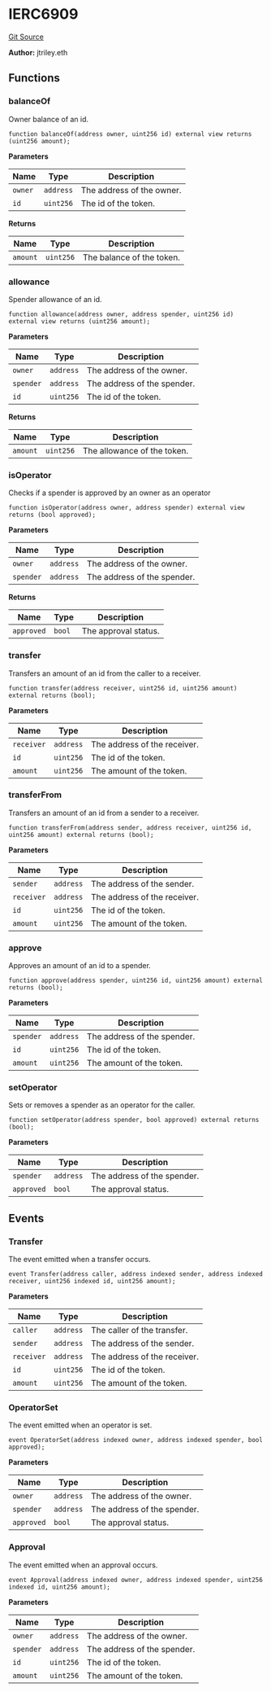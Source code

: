 # IERC6909
[Git Source](https://github.com/manifoldfinance/auctioneer/blob/94186b27ea5ddae3ff2f27674c7d42c6d498df0f/src/interfaces/IERC6909.sol)

**Author:**
jtriley.eth


## Functions
### balanceOf

Owner balance of an id.


```solidity
function balanceOf(address owner, uint256 id) external view returns (uint256 amount);
```
**Parameters**

|Name|Type|Description|
|----|----|-----------|
|`owner`|`address`|The address of the owner.|
|`id`|`uint256`|The id of the token.|

**Returns**

|Name|Type|Description|
|----|----|-----------|
|`amount`|`uint256`|The balance of the token.|


### allowance

Spender allowance of an id.


```solidity
function allowance(address owner, address spender, uint256 id) external view returns (uint256 amount);
```
**Parameters**

|Name|Type|Description|
|----|----|-----------|
|`owner`|`address`|The address of the owner.|
|`spender`|`address`|The address of the spender.|
|`id`|`uint256`|The id of the token.|

**Returns**

|Name|Type|Description|
|----|----|-----------|
|`amount`|`uint256`|The allowance of the token.|


### isOperator

Checks if a spender is approved by an owner as an operator


```solidity
function isOperator(address owner, address spender) external view returns (bool approved);
```
**Parameters**

|Name|Type|Description|
|----|----|-----------|
|`owner`|`address`|The address of the owner.|
|`spender`|`address`|The address of the spender.|

**Returns**

|Name|Type|Description|
|----|----|-----------|
|`approved`|`bool`|The approval status.|


### transfer

Transfers an amount of an id from the caller to a receiver.


```solidity
function transfer(address receiver, uint256 id, uint256 amount) external returns (bool);
```
**Parameters**

|Name|Type|Description|
|----|----|-----------|
|`receiver`|`address`|The address of the receiver.|
|`id`|`uint256`|The id of the token.|
|`amount`|`uint256`|The amount of the token.|


### transferFrom

Transfers an amount of an id from a sender to a receiver.


```solidity
function transferFrom(address sender, address receiver, uint256 id, uint256 amount) external returns (bool);
```
**Parameters**

|Name|Type|Description|
|----|----|-----------|
|`sender`|`address`|The address of the sender.|
|`receiver`|`address`|The address of the receiver.|
|`id`|`uint256`|The id of the token.|
|`amount`|`uint256`|The amount of the token.|


### approve

Approves an amount of an id to a spender.


```solidity
function approve(address spender, uint256 id, uint256 amount) external returns (bool);
```
**Parameters**

|Name|Type|Description|
|----|----|-----------|
|`spender`|`address`|The address of the spender.|
|`id`|`uint256`|The id of the token.|
|`amount`|`uint256`|The amount of the token.|


### setOperator

Sets or removes a spender as an operator for the caller.


```solidity
function setOperator(address spender, bool approved) external returns (bool);
```
**Parameters**

|Name|Type|Description|
|----|----|-----------|
|`spender`|`address`|The address of the spender.|
|`approved`|`bool`|The approval status.|


## Events
### Transfer
The event emitted when a transfer occurs.


```solidity
event Transfer(address caller, address indexed sender, address indexed receiver, uint256 indexed id, uint256 amount);
```

**Parameters**

|Name|Type|Description|
|----|----|-----------|
|`caller`|`address`|The caller of the transfer.|
|`sender`|`address`|The address of the sender.|
|`receiver`|`address`|The address of the receiver.|
|`id`|`uint256`|The id of the token.|
|`amount`|`uint256`|The amount of the token.|

### OperatorSet
The event emitted when an operator is set.


```solidity
event OperatorSet(address indexed owner, address indexed spender, bool approved);
```

**Parameters**

|Name|Type|Description|
|----|----|-----------|
|`owner`|`address`|The address of the owner.|
|`spender`|`address`|The address of the spender.|
|`approved`|`bool`|The approval status.|

### Approval
The event emitted when an approval occurs.


```solidity
event Approval(address indexed owner, address indexed spender, uint256 indexed id, uint256 amount);
```

**Parameters**

|Name|Type|Description|
|----|----|-----------|
|`owner`|`address`|The address of the owner.|
|`spender`|`address`|The address of the spender.|
|`id`|`uint256`|The id of the token.|
|`amount`|`uint256`|The amount of the token.|

